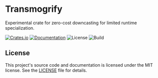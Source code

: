 # Transmogrify

Experimental crate for zero-cost downcasting for limited runtime specialization.

[![Crates.io](https://img.shields.io/crates/v/transmogrify.svg)](https://crates.io/crates/transmogrify)
[![Documentation](https://docs.rs/transmogrify/badge.svg)](https://docs.rs/transmogrify)
![License](https://img.shields.io/github/license/sagebind/transmogrify.svg)
![Build](https://github.com/sagebind/transmogrify/workflows/ci/badge.svg)

## License

This project's source code and documentation is licensed under the MIT license. See the [LICENSE](LICENSE) file for details.
